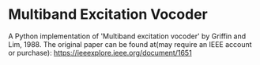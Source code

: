 # Multiband Excitation Vocoder

A Python implementation of 'Multiband excitation vocoder' by Griffin and Lim, 1988. The original paper can be found at(may require an IEEE account or purchase): https://ieeexplore.ieee.org/document/1651

